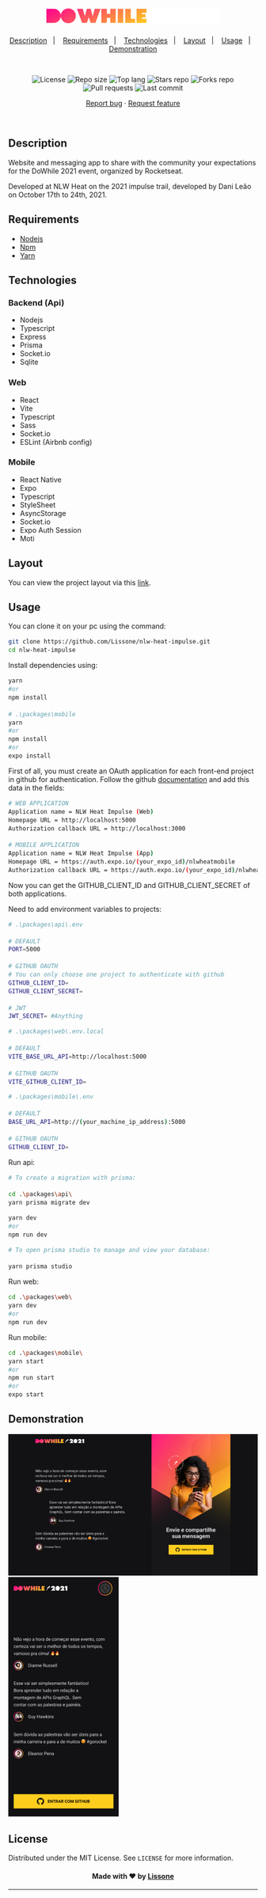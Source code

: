 <h1 align="center">
  <img alt="DoWhile 2021 logo" src="./packages/web/src/assets/logo.svg" width="350px">
</h1>

<p align="center">
  <a href="#description">Description</a>&nbsp;&nbsp;&nbsp;|&nbsp;&nbsp;&nbsp;
  <a href="#requirements">Requirements</a>&nbsp;&nbsp;&nbsp;|&nbsp;&nbsp;&nbsp;
  <a href="#technologies">Technologies</a>&nbsp;&nbsp;&nbsp;|&nbsp;&nbsp;&nbsp;
  <a href="#layout">Layout</a>&nbsp;&nbsp;&nbsp;|&nbsp;&nbsp;&nbsp;
  <a href="#usage">Usage</a>&nbsp;&nbsp;&nbsp;|&nbsp;&nbsp;&nbsp;
  <a href="#demonstration">Demonstration</a>
</p>
<br />
<p align="center">
  <img src="https://img.shields.io/static/v1?label=license&message=MIT" alt="License">
  <img src="https://img.shields.io/github/repo-size/Lissone/nlw-heat-impulse" alt="Repo size" />
  <img src="https://img.shields.io/github/languages/top/Lissone/nlw-heat-impulse" alt="Top lang" />
  <img src="https://img.shields.io/github/stars/Lissone/nlw-heat-impulse" alt="Stars repo" />
  <img src="https://img.shields.io/github/forks/Lissone/nlw-heat-impulse" alt="Forks repo" />
  <img src="https://img.shields.io/github/issues-pr/Lissone/nlw-heat-impulse" alt="Pull requests" >
  <img src="https://img.shields.io/github/last-commit/Lissone/nlw-heat-impulse" alt="Last commit" />
</p>

<p align="center">
  <a href="https://github.com/Lissone/nlw-heat-impulse/issues">Report bug</a>
  ·
  <a href="https://github.com/Lissone/nlw-heat-impulse/issues">Request feature</a>
</p>

<br />

## Description

Website and messaging app to share with the community your expectations for the DoWhile 2021 event, organized by Rocketseat. 

Developed at NLW Heat on the 2021 impulse trail, developed by Dani Leão on October 17th to 24th, 2021.

## Requirements

- [Nodejs](https://nodejs.org/en/)
- [Npm](https://www.npmjs.com/)
- [Yarn](https://yarnpkg.com/)

## Technologies

### Backend (Api)

- Nodejs
- Typescript
- Express
- Prisma
- Socket.io
- Sqlite

### Web

- React
- Vite
- Typescript
- Sass
- Socket.io
- ESLint (Airbnb config)

### Mobile

- React Native
- Expo
- Typescript
- StyleSheet
- AsyncStorage
- Socket.io
- Expo Auth Session
- Moti

## Layout

You can view the project layout via this <a href="https://www.figma.com/file/7HXNlFooVG8OvwJCIAEsRb/%5BNLW-Heat---Mission%3A-Impulse%5D-DoWhile2021?node-id=2%3A3" target="_blank">link</a>.

## Usage

You can clone it on your pc using the command:

```bash
git clone https://github.com/Lissone/nlw-heat-impulse.git
cd nlw-heat-impulse
```

Install dependencies using:

```bash
yarn
#or
npm install

# .\packages\mobile
yarn
#or
npm install
#or
expo install
```

First of all, you must create an OAuth application for each front-end project in github for authentication. Follow the github <a href="https://docs.github.com/en/developers/apps/building-oauth-apps/creating-an-oauth-app" target="_blank">documentation</a> and add this data in the fields:

```bash
# WEB APPLICATION
Application name = NLW Heat Impulse (Web)
Homepage URL = http://localhost:5000
Authorization callback URL = http://localhost:3000

# MOBILE APPLICATION
Application name = NLW Heat Impulse (App)
Homepage URL = https://auth.expo.io/(your_expo_id)/nlwheatmobile
Authorization callback URL = https://auth.expo.io/(your_expo_id)/nlwheatmobile
```

Now you can get the GITHUB_CLIENT_ID and GITHUB_CLIENT_SECRET of both applications.

Need to add environment variables to projects:

```bash
# .\packages\api\.env

# DEFAULT
PORT=5000

# GITHUB OAUTH
# You can only choose one project to authenticate with github
GITHUB_CLIENT_ID=
GITHUB_CLIENT_SECRET=

# JWT
JWT_SECRET= #Anything
```

```bash
# .\packages\web\.env.local

# DEFAULT
VITE_BASE_URL_API=http://localhost:5000

# GITHUB OAUTH
VITE_GITHUB_CLIENT_ID=
```

```bash
# .\packages\mobile\.env

# DEFAULT
BASE_URL_API=http://(your_machine_ip_address):5000

# GITHUB OAUTH
GITHUB_CLIENT_ID=
```

Run api:

```bash
# To create a migration with prisma:

cd .\packages\api\
yarn prisma migrate dev
```

```bash
yarn dev
#or
npm run dev
```

```bash
# To open prisma studio to manage and view your database:

yarn prisma studio
```

Run web:

```bash
cd .\packages\web\
yarn dev
#or
npm run dev
```

Run mobile:

```bash
cd .\packages\mobile\
yarn start
#or
npm run start
#or
expo start
```

## Demonstration

<img src="./.github/web-home-demo.png" alt="Home web" />
<img src="./.github/mobile-home-demo.png" alt="Mobile web" />

## License

Distributed under the MIT License. See `LICENSE` for more information.

<h4 align="center">
  Made with ❤️ by <a href="https://github.com/Lissone" target="_blank">Lissone</a>
</h4>

<hr />

